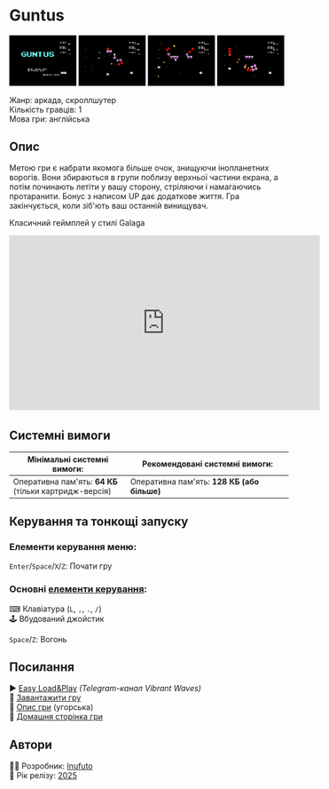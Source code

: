 # Guntus

<img src="screenshots/scrn_guntus_01.png" width="24%"> 
<img src="screenshots/scrn_guntus_02.png" width="24%"> 
<img src="screenshots/scrn_guntus_03.png" width="24%"> 
<img src="screenshots/scrn_guntus_04.png" width="24%">

Жанр: аркада, скроллшутер  
Кількість гравців: 1  
Мова гри: англійська  


## Опис

Метою гри є набрати якомога більше очок, знищуючи інопланетних ворогів. Вони збираються в групи поблизу верхньої частини екрана, а потім починають летіти у вашу сторону, стріляючи і намагаючись протаранити. Бонус з написом UP дає додаткове життя. Гра закінчується, коли зіб'ють ваш останній винищувач.

Класичний геймплей у стилі Galaga

<iframe width="560" height="315" src="https://www.youtube.com/embed/8V-tL1hV1pM" title="YouTube video player" frameborder="0" allowfullscreen></iframe>

## Системні вимоги

|Мінімальні системні вимоги:|Рекомендовані системні вимоги:|
|---------------------------|------------------------------|
|Оперативна пам'ять: **64 КБ**<br>(тільки картридж-версія)|Оперативна пам'ять: **128 КБ (або більше)**|  

## Керування та тонкощі запуску
### Елементи керування меню:

`Enter`/`Space`/`X`/`Z`: Почати гру  

### Основні [елементи керування](../controllers.md):
⌨ Клавіатура (`L`, `,`, `.`, `/`)  
🕹 Вбудований джойстик  

`Space`/`Z`: Вогонь

## Посилання

▶ [Easy Load&Play](https://t.me/EP128k_Load_n_Play/809) *(Telegram-канал Vibrant Waves)*  
💾 [Завантажити гру](http://www.ep128.hu/Ep_Games/Prg/Guntus.rar)  
📃 [Опис гри](http://www.ep128.hu/Games/Guntus.htm) (угорська)  
🏡 [Домашня сторінка гри](http://inufuto.web.fc2.com/8bit/guntus/#ep64)

## Автори
👨‍💻 Розробник: [Inufuto](../../community/inufuto.md)  
📅 Рік релізу: [2025](../release_years/2025.md)  